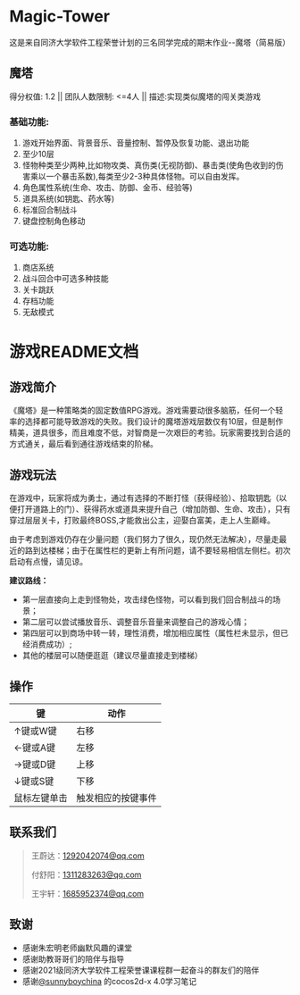 # Magic-Tower
这是来自同济大学软件工程荣誉计划的三名同学完成的期末作业--魔塔（简易版）
## 魔塔
得分权值: 1.2 || 团队人数限制: <=4人 || 描述:实现类似魔塔的闯关类游戏

### 基础功能:
1. 游戏开始界面、背景音乐、音量控制、暂停及恢复功能、退出功能
2. 至少10层
3. 怪物种类至少两种,比如物攻类、真伤类(无视防御)、暴击类(使角色收到的伤害乘以一个暴击系数),每类至少2-3种具体怪物。可以自由发挥。
4. 角色属性系统(生命、攻击、防御、金币、经验等)
5. 道具系统(如钥匙、药水等)
6. 标准回合制战斗
7. 键盘控制角色移动

### 可选功能:
1. 商店系统
2. 战斗回合中可选多种技能
3. 关卡跳跃
4. 存档功能
5. 无敌模式
# 游戏README文档

##  游戏简介

​        《魔塔》是一种策略类的固定数值RPG游戏。游戏需要动很多脑筋，任何一个轻率的选择都可能导致游戏的失败。我们设计的魔塔游戏层数仅有10层，但是制作精美，道具很多，而且难度不低，对智商是一次艰巨的考验。玩家需要找到合适的方式通关，最后看到通往游戏结束的阶梯。



## 游戏玩法

​        在游戏中，玩家将成为勇士，通过有选择的不断打怪（获得经验）、拾取钥匙（以便打开道路上的门）、获得药水或道具来提升自己（增加防御、生命、攻击），只有穿过层层关卡，打败最终BOSS,才能救出公主，迎娶白富美，走上人生巅峰。

​        由于考虑到游戏仍存在少量问题（我们努力了很久，现仍然无法解决），尽量走最近的路到达楼梯；由于在属性栏的更新上有所问题，请不要轻易相信左侧栏。初次启动有点慢，请见谅。

**建议路线：**

- 第一层直接向上走到怪物处，攻击绿色怪物，可以看到我们回合制战斗的场景；
- 第二层可以尝试播放音乐、调整音乐音量来调整自己的游戏心情；
- 第四层可以到商场中转一转，理性消费，增加相应属性（属性栏未显示，但已经消费成功）;
- 其他的楼层可以随便逛逛（建议尽量直接走到楼梯）



## 操作

| 键           | 动作               |
| ------------ | ------------------ |
| ↑键或W键     | 右移               |
| ←键或A键     | 左移               |
| →键或D键     | 上移               |
| ↓键或S键     | 下移               |
| 鼠标左键单击 | 触发相应的按键事件 |



## 联系我们

> 王蔚达：1292042074@qq.com
>
> 付舒阳：1311283263@qq.com
>
> 王宇轩：1685952374@qq.com



## 致谢

- 感谢朱宏明老师幽默风趣的课堂
- 感谢助教哥哥们的陪伴与指导
- 感谢2021级同济大学软件工程荣誉课课程群一起奋斗的群友们的陪伴
- 感谢[@sunnyboychina](https://blog.csdn.net/sunnyboychina) 的cocos2d-x 4.0学习笔记
